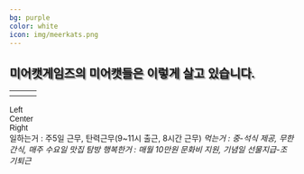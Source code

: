 ```yaml
---
bg: purple
color: white
icon: img/meerkats.png
---
```

<style>
   @import url(//fonts.googleapis.com/earlyaccess/jejugothic.css);
   .jg{
   font-family: 'Jeju Gothic', sans-serif; 
   text-shadow: 2px 2px 2px gray;
   }
   
   .sp{
   width: 33%;
   text-align:center;
   font-family: 'Jeju Gothic', sans-serif; 
   }
   
   .container_mm{
   width:100%;
   test-align:center;
   font-family: 'Jeju Gothic', sans-serif;
   }
   
   .left_mm{
   display: inline-block;
   float:left;
   width:100%;
   }
   
   .center_mm{
   display: inline-block;
   margin:0 auto;
   width:100%;
   }
   
   .right_mm{
   display: inline-block;
   float:right;
   width:100%;
   }
   
</style>

<link rel="stylesheet" href="https://use.fontawesome.com/releases/v5.2.0/css/all.css" integrity="sha384-hWVjflwFxL6sNzntih27bfxkr27PmbbK/iSvJ+a4+0owXq79v+lsFkW54bOGbiDQ" crossorigin="anonymous">

<div>
  <h2 class="jg">미어캣게임즈의 미어캣들은 이렇게 살고 있습니다.</h2>
  </div>
  
<table>
   <tr>
      <th><i class="fa fa-clock fa-4x"></i></th>
      <th><i class="fa fa-utensils fa-4x"></i></th>
      <th><i class="fa fa-grin-alt fa-4x"></i></th>
   </tr>
</table>


 
 <div class="container_mm">
  <div class="left_mm" class="col">Left</div>
  <div class="center_mm" class="col">Center</div>
  <div class="right_mm" class="col">Right</div>
</div>
  
   <span>일하는거 : 주5일 근무, 탄력근무(9~11시 출근, 8시간 근무)</span>
   <span><i>먹는거 : 중-석식 제공, 무한 간식, 매주 수요일 맛집 탐방</i></span>
   <span><i>행복한거 : 매월 10만원 문화비 지원, 기념일 선물지급-조기퇴근</i></span>
